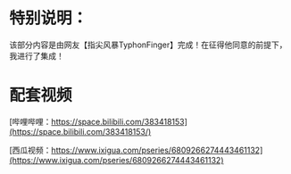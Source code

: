 # 特别说明：

该部分内容是由网友【指尖风暴TyphonFinger】完成！在征得他同意的前提下，我进行了集成！

# 配套视频

[哔哩哔哩：https://space.bilibili.com/383418153](https://space.bilibili.com/383418153/)

[西瓜视频：https://www.ixigua.com/pseries/6809266274443461132](https://www.ixigua.com/pseries/6809266274443461132)